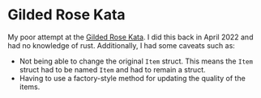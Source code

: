 # Gilded Rose Kata

My poor attempt at the [Gilded Rose Kata](https://github.com/emilybache/GildedRose-Refactoring-Kata). I did this back in April 2022 and had no knowledge of rust. Additionally, I had some caveats such as:
- Not being able to change the original `Item` struct. This means the `Item` struct had to be named `Item` and had to remain a struct.
- Having to use a factory-style method for updating the quality of the items.